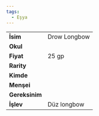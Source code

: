 ```yaml
---
tags:
  - Eşya
---  
```

  
|  |  |  
|---|---|  
| **İsim** | Drow Longbow|  
| **Okul** | |  
| **Fiyat** | 25 gp|  
| **Rarity** | |  
| **Kimde** | |  
| **Menşei** | |  
| **Gereksinim** | |  
| **İşlev** | Düz longbow|  
